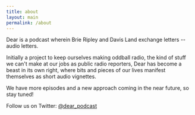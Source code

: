 ```yaml
---
title: about
layout: main
permalink: /about
---
```


Dear is a podcast wherein Brie Ripley and Davis Land exchange letters -- audio letters.

Initially a project to keep ourselves making oddball radio, the kind of stuff we can't make at our jobs as public radio reporters, Dear has become a beast in its own right, where bits and pieces of our lives manifest themselves as short audio vignettes. 

We have more episodes and a new approach coming in the near future, so stay tuned!

Follow us on Twitter: [@dear_podcast](http://twitter.com/dear_podcast)
